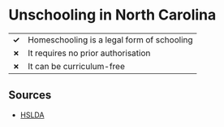 # Unschooling in North Carolina
| | |
|-|-|
| __✓__ | Homeschooling is a legal form of schooling |
| __✗__ | It requires no prior authorisation |
| __✗__ | It can be curriculum-free |

## Sources

* [HSLDA](https://hslda.org/post/how-to-comply-with-north-carolinas-homeschool-law)
